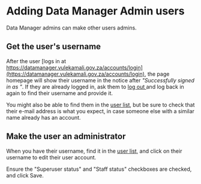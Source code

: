# Adding Data Manager Admin users

Data Manager admins can make other users admins.

## Get the user's username

After the user [logs in at https://datamanager.vulekamali.gov.za/accounts/login](https://datamanager.vulekamali.gov.za/accounts/login), the page homepage will show their username in the notice after _"Successfully signed in as "_. If they are already logged in, ask them to [log out ](https://datamanager.vulekamali.gov.za/accounts/logout)and log back in again to find their username and provide it.

You might also be able to find them in the [user list](https://datamanager.vulekamali.gov.za/admin/auth/user/), but be sure to check that their e-mail address is what you expect, in case someone else with a similar name already has an account.

## Make the user an administrator

When you have their username, find it in the [user list](https://datamanager.vulekamali.gov.za/admin/auth/user/), and click on their username to edit their user account.

Ensure the "Superuser status" and "Staff status" checkboxes are checked, and click Save.


